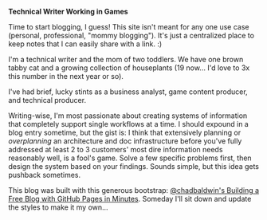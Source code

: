 **Technical Writer Working in Games**

Time to start blogging, I guess! 
This site isn't meant for any one use case (personal, professional, "mommy blogging"). It's just a centralized place to keep notes that I can easily share with a link. :)

I'm a technical writer and the mom of two toddlers. We have one brown tabby cat and a growing collection of houseplants (19 now... I'd love to 3x this number in the next year or so). 

I've had brief, lucky stints as a business analyst, game content producer, and technical producer. 

Writing-wise, I'm most passionate about creating systems of information that completely support single workflows at a time. I should expound in a blog entry sometime, but the gist is: I think that extensively planning or _overplanning_ an architecture and doc infrastructure before you've fully addressed at least 2 to 3 customers' most dire information needs reasonably well, is a fool's game. Solve a few specific problems first, then design the system based on your findings. Sounds simple, but this idea gets pushback sometimes.  

This blog was built with this generous bootstrap: [@chadbaldwin's Building a Free Blog with GitHub Pages in Minutes](https://chadbaldwin.net/2021/03/14/how-to-build-a-sql-blog.html). Someday I'll sit down and update the styles to make it my own... 